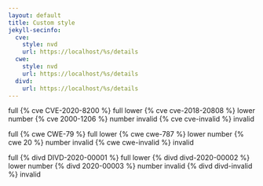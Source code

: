 ```yaml
---
layout: default
title: Custom style
jekyll-secinfo: 
  cve: 
    style: nvd
    url: https://localhost/%s/details
  cwe: 
    style: nvd
    url: https://localhost/%s/details
  divd: 
    url: https://localhost/%s/details
---
```


full {% cve CVE-2020-8200 %} full
lower {% cve cve-2018-20808 %} lower
number {% cve 2000-1206 %} number
invalid {% cve cve-invalid %} invalid

full {% cwe CWE-79 %} full
lower {% cwe cwe-787 %} lower
number {% cwe 20 %} number
invalid {% cwe cwe-invalid %} invalid

full {% divd DIVD-2020-00001 %} full
lower {% divd divd-2020-00002 %} lower
number {% divd 2020-00003 %} number
invalid {% divd divd-invalid %} invalid